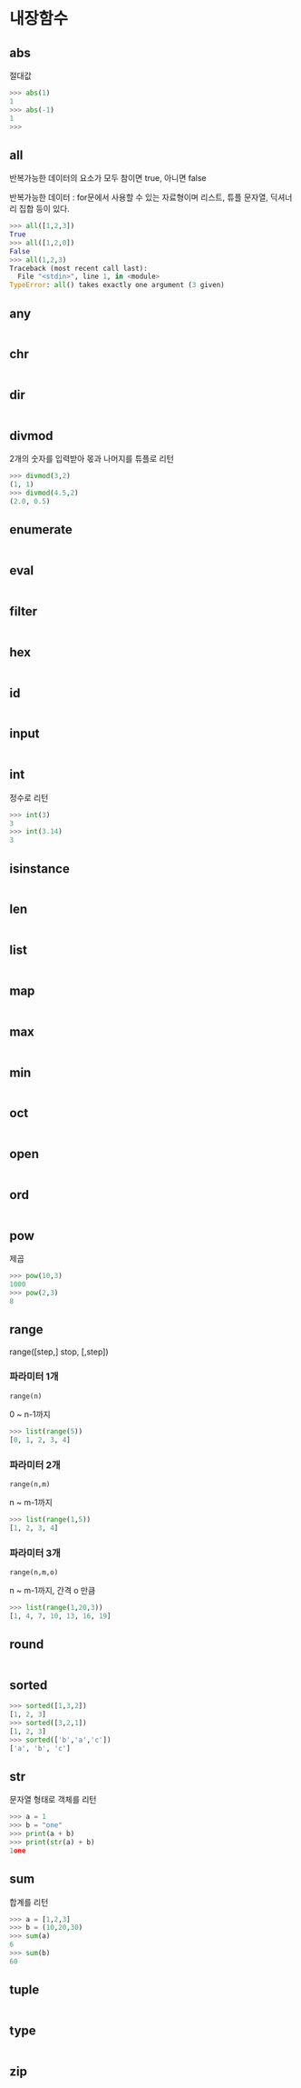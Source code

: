 # 내장함수


## abs
절대값

``` python
>>> abs(1)
1
>>> abs(-1)
1
>>>
```

## all
반복가능한 데이터의 요소가 모두 참이면 true, 아니면 false

반복가능한 데이터 : for문에서 사용할 수 있는 자료형이며 리스트, 튜플 문자열, 딕셔너리 집합 등이 있다.


``` python
>>> all([1,2,3])
True
>>> all([1,2,0])
False
>>> all(1,2,3)
Traceback (most recent call last):
  File "<stdin>", line 1, in <module>
TypeError: all() takes exactly one argument (3 given)
```

## any
``` python
```

## chr
``` python
```

## dir
``` python
```

## divmod
2개의 숫자를 입력받아 몫과 나머지를 튜플로 리턴
``` python
>>> divmod(3,2)
(1, 1)
>>> divmod(4.5,2)
(2.0, 0.5)
```

## enumerate
``` python
```

## eval
``` python
```

## filter
``` python
```

## hex
``` python
```

## id
``` python
```

## input
``` python
```

## int

정수로 리턴 

``` python
>>> int(3)
3
>>> int(3.14)
3
```

## isinstance
``` python
```

## len
``` python
```

## list 
``` python
```

## map
``` python
```

## max
``` python
```

## min
``` python
```

## oct 
``` python
```

## open
``` python
```

## ord 
``` python
```

## pow
제곱 

``` python
>>> pow(10,3)
1000
>>> pow(2,3)
8
```

## range

range([step,] stop, [,step])

### 파라미터 1개 
```
range(n)
```
0 ~ n-1까지

``` python
>>> list(range(5))
[0, 1, 2, 3, 4]
```

### 파라미터 2개 
```
range(n,m)
```
n ~ m-1까지 
``` python
>>> list(range(1,5))
[1, 2, 3, 4]

```

### 파라미터 3개 

```
range(n,m,o)
```

n ~ m-1까지, 간격 o 만큼

``` python
>>> list(range(1,20,3))
[1, 4, 7, 10, 13, 16, 19]
```


## round
``` python
```

## sorted
``` python
>>> sorted([1,3,2])
[1, 2, 3]
>>> sorted([3,2,1])
[1, 2, 3]
>>> sorted(['b','a','c'])
['a', 'b', 'c']
```

## str
문자열 형태로 객체를 리턴 

``` python
>>> a = 1
>>> b = "one"
>>> print(a + b)
>>> print(str(a) + b)
1one
```

## sum 
합계를 리턴 

``` python
>>> a = [1,2,3]
>>> b = (10,20,30)
>>> sum(a)
6
>>> sum(b)
60
```

## tuple 
``` python
```

## type 
``` python
```

## zip
``` python
```

